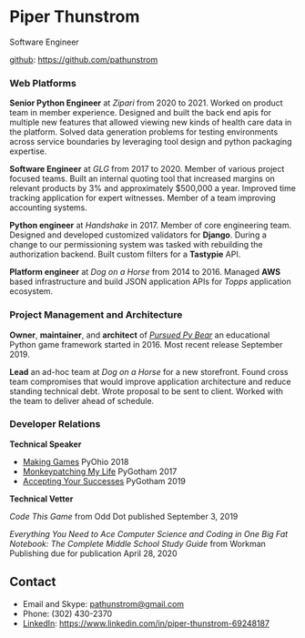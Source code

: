 # Piper Thunstrom

Software Engineer

[github](https://github.com/pathunstrom): https://github.com/pathunstrom

### Web Platforms

**Senior Python Engineer** at *Zipari* from 2020 to 2021. Worked on product team
in member experience. Designed and built the back end apis for multiple new
features that allowed viewing new kinds of health care data in the platform.
Solved data generation problems for testing environments across service boundaries
by leveraging tool design and python packaging expertise.

**Software Engineer** at *GLG* from 2017 to 2020. Member of various
project focused teams. Built an internal quoting tool that increased margins
on relevant products by 3% and approximately $500,000 a year. Improved time
tracking application for expert witnesses. Member of a team improving accounting
systems.

**Python engineer** at *Handshake* in 2017. Member of core engineering team.
Designed and developed customized validators for **Django**. During a change
to our permissioning system was tasked with rebuilding the authorization
backend. Built custom filters for a **Tastypie** API.

**Platform engineer** at *Dog on a Horse* from 2014 to 2016. Managed **AWS**
based infrastructure and build JSON application APIs for *Topps* application
ecosystem.

### Project Management and Architecture

**Owner**, **maintainer**, and **architect** of 
*[Pursued Py Bear](https://github.com/ppb/pursuedpybear)* an 
educational Python game framework started in 2016. Most recent release
September 2019.

**Lead** an ad-hoc team at *Dog on a Horse* for a new storefront. Found cross
team compromises that would improve application architecture and reduce
standing technical debt. Wrote proposal to be sent to client. Worked with the
team to deliver ahead of schedule.

### Developer Relations

**Technical Speaker** 

* [Making Games](https://youtu.be/ZM7CjZXccY8) PyOhio 2018
* [Monkeypatching My Life](https://2017.pygotham.org/talks/monkey-patching-my-life-being-a-trans-python-developer/) PyGotham 2017
* [Accepting Your Successes](https://2019.pygotham.org/talks/keynote-accepting-your-successes/) PyGotham 2019

**Technical Vetter**

*Code This Game* from Odd Dot published September 3, 2019

*Everything You Need to Ace Computer Science and Coding in One Big Fat Notebook:
The Complete Middle School Study Guide* from Workman Publishing due for
publication April 28, 2020

## Contact

* Email and Skype: pathunstrom@gmail.com
* Phone: (302) 430-2370
* [LinkedIn](https://www.linkedin.com/in/piper-thunstrom-69248187): https://www.linkedin.com/in/piper-thunstrom-69248187
